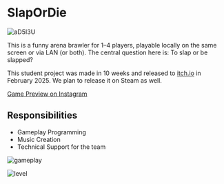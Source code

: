 # SlapOrDie

![aD5I3U](https://github.com/user-attachments/assets/371614e4-9078-4a3a-bde6-fb5ab3244e24)

This is a funny arena brawler for 1–4 players, playable locally on the same screen or via LAN (or both). The central question here is: To slap or be slapped?

This student project was made in 10 weeks and released to [itch.io](https://s4g.itch.io/slap-or-die) in February 2025. We plan to release it on Steam as well.

[Game Preview on Instagram](https://www.instagram.com/lemoncubegames/reel/DGQ0sxQofiF/)

## Responsibilities
- Gameplay Programming
- Music Creation
- Technical Support for the team

![gameplay](https://github.com/user-attachments/assets/4ae66b9b-9ff8-4ee0-a5bb-ef88ac772ddc)

![level](https://github.com/user-attachments/assets/e998aac4-d31f-492b-abbd-6f7276749a62)
